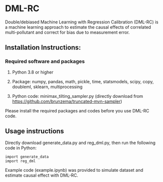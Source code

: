 # DML-RC
Double/debiased Machine Learning with Regression Calibration (DML-RC) is a machine learning approach to estimate the causal effects of correlated multi-pollutant and correct for bias due to measurement error. 

## Installation Instructions:

### Required software and packages
    
1. Python 3.8 or higher
    
2. Package:    numpy, pandas, math, pickle, time, statsmodels, scipy, copy, doubleml, sklearn, multiprocessing
    
3. Python code:   minimax_tilting_sampler.py (directly download from https://github.com/brunzema/truncated-mvn-sampler)

Please install the required packages and codes before you use DML-RC code.

## Usage instructions

Directly download generate_data.py and reg_dml.py, then run the following code in Python:

```
import generate_data
import reg_dml
```
Example code (example.ipynb) was provided to simulate dataset and estimate causal effect with DML-RC.
